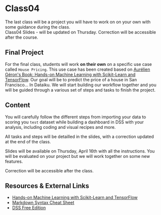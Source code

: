 # Class04

The last class will be a project you will have to work on on your own with some guidance during the class.  
Class04 Slides - will be updated on Thursday. Correction will be accessible after the course.  

## Final Project  

For the final class, students will work **on their own** on a specific use case called `House Pricing`. This use case has been created based on [Aurélien Géron's Book: Hands-on Machine Learning with Scikit-Learn and TensorFlow](https://github.com/ageron/handson-ml). Our goal will be to predict the price of a house in San Francisco... In Dataiku. We will start building our workflow together and you will be guided through a various set of steps and tasks to finish the project.  

## Content 

You will carefully follow the different steps from importing your data to scoring you `test` dataset while building a dashboard in DSS with your analysis, including coding and visual recipes and more.  

All tasks and steps will be detailled in the slides, with a correction updated at the end of the class.  

Slides will be available on Thursday, April 16th with all the instructions. You will be evaluated on your project but we will work together on some new features.  

Correction will be accessible after the class.  

## Resources & External Links
- [Hands-on Machine Learning with Scikit-Learn and TensorFlow](https://github.com/ageron/handson-ml) 
- [Markdown Syntax Cheat Sheet](https://github.com/pandas-dev/pandas/blob/master/doc/cheatsheet/Pandas_Cheat_Sheet.pdf)
- [DSS Free Edition](https://www.dataiku.com/product/get)



